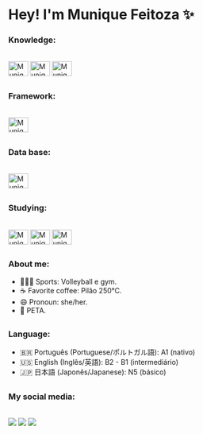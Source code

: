 # Hey! I'm Munique Feitoza ✨

 ### Knowledge:
<div style="display: inline_block"><br>
  <img align="center" alt="Munique-Js" height="30" width="40" src="https://cdn.jsdelivr.net/gh/devicons/devicon/icons/javascript/javascript-plain.svg" />
  <img align="center" alt="Munique-HTML" height="30" width="40" src="https://cdn.jsdelivr.net/gh/devicons/devicon/icons/html5/html5-plain.svg" />
  <img align="center" alt="Munique-CSS" height="30" width="40" src="https://cdn.jsdelivr.net/gh/devicons/devicon/icons/css3/css3-plain.svg" />
 </div>

##

 ### Framework:
<div style="display: inline_block"><br>
 <img align="center" alt="Munique-React" height="30" width="40"
src="https://cdn.jsdelivr.net/gh/devicons/devicon/icons/react/react-original-wordmark.svg" />
</div>

##

 ### Data base:
<div style="display: inline_block"><br>
 <img align="center" alt="Munique-sqlite" height="30" width="40" src="https://cdn.jsdelivr.net/gh/devicons/devicon/icons/sqlite/sqlite-original.svg" />
</div>

##

 ### Studying:
<div style="display: inline_block"><br>
 <img align="center" alt="Munique-Csharp" height="30" width="40" src="https://cdn.jsdelivr.net/gh/devicons/devicon/icons/csharp/csharp-plain.svg" />
 <img align="center" alt="Munique-DataBase" height="30" width="40"
src="https://img.icons8.com/ios-filled/50/database.png" />
 <img align="center" alt="Munique-React" height="30" width="40"
src="https://cdn.jsdelivr.net/gh/devicons/devicon/icons/jquery/jquery-original-wordmark.svg" />
</div>

##
  
 ### About me:
* 🏋🏻‍♀️ Sports: Volleyball e gym.
* ☕ Favorite coffee: Pilão 250°C.
* 😄 Pronoun: she/her.
* 🐾 PETA.

##

 ### Language:
* 🇧🇷 Português (Portuguese/ポルトガル語): A1 (nativo)
* 🇺🇸 English (Inglês/英語): B2 - B1 (intermediário)
* 🇯🇵 日本語 (Japonês/Japanese): N5 (básico)

##

 ### My social media:
<div style="display: inline_block"><br>
  <a href="https://instagram.com/_nitroglycrin" target="_blank"><img src="https://img.shields.io/badge/-Instagram-%23E4405F?style=for-the-badge&logo=instagram&logoColor=white" target="_blank"></a>
  <a href="mailto:muniquefeitoz4@gmail.com"><img src="https://img.shields.io/badge/-Gmail-%23333?style=for-the-badge&logo=gmail&logoColor=white" target="_blank"></a>
  <a href="https://www.linkedin.com/in/munique-feitoza-77034b231" target="_blank"><img src="https://img.shields.io/badge/-LinkedIn-%230077B5?style=for-the-badge&logo=linkedin&logoColor=white" target="_blank"></a> 
</div>
